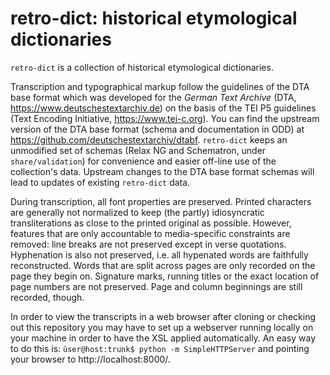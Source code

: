 # retro-dict: historical etymological dictionaries
`retro-dict` is a collection of historical etymological dictionaries.

Transcription and typographical markup follow the guidelines
of the DTA base format which was developed for the _German Text Archive_
(DTA, https://www.deutschestextarchiv.de) on the basis of the
TEI P5 guidelines (Text Encoding Initiative, https://www.tei-c.org).
You can find the upstream version of the DTA base format
(schema and documentation in ODD) at
https://github.com/deutschestextarchiv/dtabf. `retro-dict` keeps
an unmodified set of schemas
(Relax NG and Schematron, under `share/validation`)
for convenience and easier off-line use of the collection's data.
Upstream changes to the DTA base format schemas will lead to
updates of existing `retro-dict` data.

During transcription, all font properties are preserved.
Printed characters are generally not normalized
to keep (the partly) idiosyncratic transliterations as close to the
printed original as possible. However, features that are only accountable to
media-specific constraints are removed: line breaks are not preserved
except in verse quotations.
Hyphenation is also not preserved, i.e. all hypenated words are
faithfully reconstructed. Words that are split across pages are only recorded
on the page they begin on.
Signature marks, running titles or the exact
location of page numbers are not preserved. Page and column beginnings
are still recorded, though.

In order to view the transcripts in a web browser after cloning
or checking out this repository you may have to set up a webserver
running locally on your machine in order to have the XSL applied automatically.
An easy way to do this is:
```ùser@host:trunk$ python -m SimpleHTTPServer```
and pointing your browser to http://localhost:8000/.
